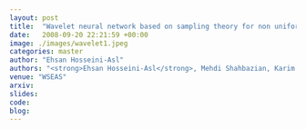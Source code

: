 ```yaml
---
layout: post
title:  "Wavelet neural network based on sampling theory for non uniform noisy data"
date:   2008-09-20 22:21:59 +00:00
image: ./images/wavelet1.jpeg
categories: master
author: "Ehsan Hosseini-Asl"
authors: "<strong>Ehsan Hosseini-Asl</strong>, Mehdi Shahbazian, Karim Salahshour"
venue: "WSEAS"
arxiv: 
slides:
code: 
blog: 
---
```

 
